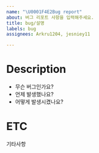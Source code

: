 ```yaml
---
name: "\U0001F4E2Bug report"
about: 버그 리포트 사항을 입력해주세요.
title: bug/설명
labels: bug
assignees: Arkru1204, jesniey11

---
```


# Description
* 무슨 버그인가요?
* 언제 발생했나요?
* 어떻게 발생시켰나요?
   
# ETC
기타사항
